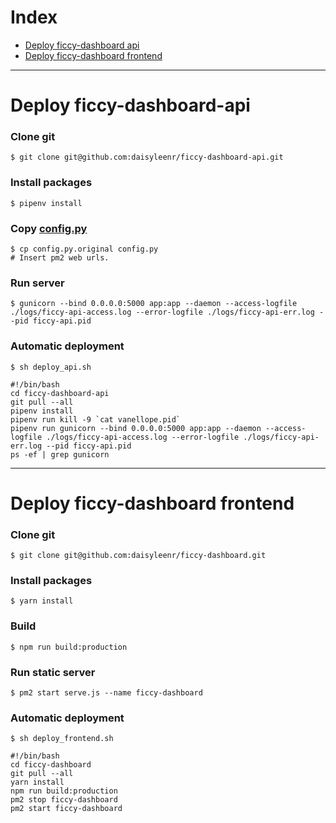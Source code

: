 # Index

- [Deploy ficcy-dashboard api](#Deploy-ficcy-dashboard-api)
- [Deploy ficcy-dashboard frontend](#Deploy-ficcy-dashboard-frontend)

---

# Deploy ficcy-dashboard-api

### Clone git

    $ git clone git@github.com:daisyleenr/ficcy-dashboard-api.git

### Install packages

    $ pipenv install

### Copy [config.py](http://config.py/)

    $ cp config.py.original config.py
    # Insert pm2 web urls.

### Run server

    $ gunicorn --bind 0.0.0.0:5000 app:app --daemon --access-logfile ./logs/ficcy-api-access.log --error-logfile ./logs/ficcy-api-err.log --pid ficcy-api.pid

### Automatic deployment

    $ sh deploy_api.sh

    #!/bin/bash
    cd ficcy-dashboard-api
    git pull --all
    pipenv install
    pipenv run kill -9 `cat vanellope.pid`
    pipenv run gunicorn --bind 0.0.0.0:5000 app:app --daemon --access-logfile ./logs/ficcy-api-access.log --error-logfile ./logs/ficcy-api-err.log --pid ficcy-api.pid
    ps -ef | grep gunicorn

---

# Deploy ficcy-dashboard frontend

### Clone git

    $ git clone git@github.com:daisyleenr/ficcy-dashboard.git

### Install packages

    $ yarn install

### Build

    $ npm run build:production

### Run static server

    $ pm2 start serve.js --name ficcy-dashboard

### Automatic deployment

    $ sh deploy_frontend.sh

    #!/bin/bash
    cd ficcy-dashboard
    git pull --all
    yarn install
    npm run build:production
    pm2 stop ficcy-dashboard
    pm2 start ficcy-dashboard

